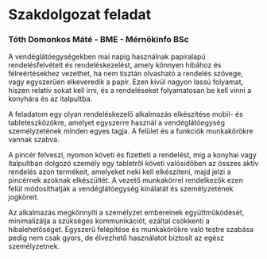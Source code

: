 # Szakdolgozat feladat
### Tóth Domonkos Máté - BME - Mérnökinfo BSc

A vendéglátóegységekben mai napig használnak papíralapú rendelésfelvételt és rendeléskezelést, amely könnyen hibához és félreértésekhez vezethet, ha nem tisztán olvasható a rendelés szövege, vagy egyszerűen elkeveredik a papír. Ezen kívül nagyon lassú folyamat, hiszen relatív sokat kell írni, és a rendeléseket folyamatosan be kell vinni a konyhára és az italpultba.

A feladatom egy olyan rendeléskezelő alkalmazás elkészítése mobil- és tableteszközökre, amelyet egyszerre használ a vendéglátóegység személyzetének minden egyes tagja. A felület és a funkciók munkakörökre vannak szabva.

A pincér felveszi, nyomon követi és fizetteti a rendelést, míg a konyhai vagy italpultban dolgozó személy egy tabletről követi valósidőben az összes aktív rendelés azon termékeit, amelyeket neki kell elkészíteni, majd jelzi a pincérnek azoknak elkészültét. A vezető munkakörrel rendelkezők ezen felül módosíthatják a vendéglátóegység kínálatát és személyzetének jogköreit.

Az alkalmazás megkönnyíti a személyzet embereinek együttműködését, minimalizálja a szükséges kommunikációt, ezáltal csökkenti a hibalehetőséget. Egyszerű felépítése és munkakörökre való testre szabása pedig nem csak gyors, de élvezhető használatot biztosít az egész személyzetnek. 
